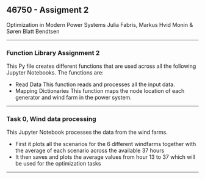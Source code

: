 ## 46750 - Assigment 2
Optimization in Modern Power Systems 
Julia Fabris, Markus Hvid Monin & Søren Blatt Bendtsen

---------------------------------------------
### Function Library Assignment 2
This Py file creates different functions that are used across all the following Jupyter Notebooks. The functions are:
* Read Data
This function reads and processes all the input data.
* Mapping Dictionaries
This function maps the node location of each generator and wind farm in the power system.

---------------------------------------------
### Task 0, Wind data processing
This Jupyter Notebook processes the data from the wind farms.
* First it plots all the scenarios for the 6 different windfarms together with the average of each scenario across the available 37 hours
* It then saves and plots the average values from hour 13 to 37 which will be used for the optimization tasks

---------------------------------------------
